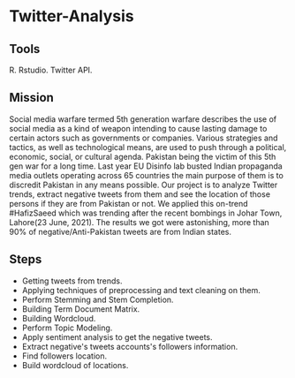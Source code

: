 # Twitter-Analysis

## Tools
R.
Rstudio.
Twitter API.

## Mission
Social media warfare termed 5th generation warfare describes the use of social media as a kind of weapon intending to cause lasting damage to certain actors such as governments or companies. Various strategies and tactics, as well as technological means, are used to push through a political, economic, social, or cultural agenda.
Pakistan being the victim of this 5th gen war for a long time. Last year EU Disinfo lab busted Indian propaganda media outlets operating across 65 countries the main purpose of them is to discredit Pakistan in any means possible.
Our project is to analyze Twitter trends, extract negative tweets from them and see the location of those persons if they are from Pakistan or not.
We applied this on-trend #HafizSaeed which was trending after the recent bombings in Johar Town, Lahore(23 June, 2021). The results we got were astonishing, more than 90% of negative/Anti-Pakistan tweets are from Indian states.

## Steps
* Getting tweets from trends.
* Applying techniques of preprocessing and text cleaning on them.
* Perform Stemming and Stem Completion.
* Building Term Document Matrix.
* Building Wordcloud.
* Perform Topic Modeling.
* Apply sentiment analysis to get the negative tweets.
* Extract negative's tweets accounts's followers information.
* Find followers location.
* Build wordcloud of locations.
